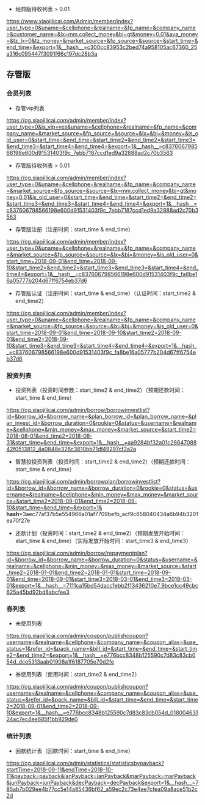 - 经典版待收列表 > 0.01

https://www.xiaojilicai.com/Admin/member/index?user_type=0&uname=&cellphone=&realname=&fp_name=&company_name=&customer_name=&lx=mm.collect_money&bj=gt&money=0.01&ava_money=&tz_lx=0&tz_money=&market_source=&fp_source=&source=&start_time=&end_time=&export=1&__hash__=c300cc83953c2bed74a958105ac67360_25a316c095447f3091f66c197dc28b3a

## 存管版

### 会员列表
- 存管vip列表

https://cg.xiaojilicai.com/admin/member/index?user_type=0&is_vip=yes&uname=&cellphone=&realname=&fp_name=&company_name=&market_source=&fp_source=&source=&lx=&bj=&money=&is_old_user=0&start_time=&end_time=&start_time2=&end_time2=&start_time3=&end_time3=&start_time4=&end_time4=&export=1&__hash__=c837606798566198e600d91531403f9c_7ebb7187ccd1ed9a32888ad2c70b3563

- 存管版待收列表 > 0.01

https://cg.xiaojilicai.com/admin/member/index?user_type=0&uname=&cellphone=&realname=&fp_name=&company_name=&market_source=&fp_source=&source=&lx=mm.collect_money&bj=gt&money=0.01&is_old_user=0&start_time=&end_time=&start_time2=&end_time2=&start_time3=&end_time3=&start_time4=&end_time4=&export=1&__hash__=c837606798566198e600d91531403f9c_7ebb7187ccd1ed9a32888ad2c70b3563

- 存管版注册（注册时间：start_time & end_time）

https://cg.xiaojilicai.com/admin/member/index?user_type=0&uname=&cellphone=&realname=&fp_name=&company_name=&market_source=&fp_source=&source=&lx=&bj=&money=&is_old_user=0&start_time=2018-09-01&end_time=2018-09-10&start_time2=&end_time2=&start_time3=&end_time3=&start_time4=&end_time4=&export=1&__hash__=c837606798566198e600d91531403f9c_fa8be16a05777b204d67ff6754eb37d6

- 存管版认证（注册时间：start_time & end_time）（认证时间：start_time2 & end_time2）

https://cg.xiaojilicai.com/admin/member/index?user_type=0&uname=&cellphone=&realname=&fp_name=&company_name=&market_source=&fp_source=&source=&lx=&bj=&money=&is_old_user=0&start_time=2018-09-01&end_time=2018-09-10&start_time2=2018-09-01&end_time2=2018-09-10&start_time3=&end_time3=&start_time4=&end_time4=&export=1&__hash__=c837606798566198e600d91531403f9c_fa8be16a05777b204d67ff6754eb37d6


### 投资列表
- 投资列表（投资时间参数：start_time2 & end_time2）（预期还款时间：start_time & end_time）

https://cg.xiaojilicai.com/admin/borrow/borrowinvestlist?id=&borrow_id=&borrow_name=&plan_borrow_id=&plan_borrow_name=&plan_invest_id=&borrow_duration=0&rookie=0&status=&username=&realname=&cellphone=&min_money=&max_money=&market_source=&start_time2=2018-08-01&end_time2=2018-08-31&start_time=&end_time=&export=1&__hash__=aa9284bf32a01c2864708842f0513812_4a0848e326c3610bb71df49297cf2a2a


- 智慧投投资列表（投资时间：start_time2 & end_time2）（预期还款时间：start_time & end_time）

https://cg.xiaojilicai.com/admin/borrowplan/borrowinvestlist?id=&borrow_id=&borrow_name=&borrow_duration=0&rookie=0&status=&username=&realname=&cellphone=&min_money=&max_money=&market_source=&start_time2=2018-09-01&end_time2=2018-09-10&start_time=&end_time=&export=1& __hash__=3aec77af37b5e554966a01af7709befb_acf9c658040434a6b94b3201ea70f27e

- 还款计划（投资时间：start_time2 & end_time2）（预期发放开始时间：start_time & end_time）（实际发放开始时间：start_time3 & end_time3）

https://cg.xiaojilicai.com/admin/borrow/repaymentplan?id=&borrow_id=&borrow_name=&borrow_duration=0&status=&username=&realname=&cellphone=&min_money=&max_money=&market_source=&start_time2=2018-01-01&end_time2=2018-01-01&start_time=2018-09-01&end_time=2018-09-01&start_time3=2018-03-01&end_time3=2018-03-01&export=1&__hash__=7111ca15bd54dacc1ebb2f13436210e7_9bce1cc49cbc625a45bd92bd8abcfee3

### 券列表
- 未使用列表

https://cg.xiaojilicai.com/admin/coupon/publishcoupon?username=&realname=&cellphone=&company_name=&coupon_alias=&use_status=1&refer_id=&pack_name=&bill_id=&start_time=&end_time=&start_time2=&end_time2=&export=1&__hash__=e776bcc8348b125590c7d83c83cb054d_dce5313aab01908a1f6187705e70d2fe

- 券使用列表（使用时间：start_time2 & end_time2）

https://cg.xiaojilicai.com/admin/coupon/publishcoupon?username=&realname=&cellphone=&company_name=&coupon_alias=&use_status=&refer_id=&pack_name=&bill_id=&start_time=&end_time=&start_time2=2018-09-01&end_time2=2018-09-10&export=1&__hash__=e776bcc8348b125590c7d83c83cb054d_01800463124ac7ec4ee685f1bb929de0

### 统计列表
- 回款统计表（回款时间：start_time & end_time）

https://cg.xiaojilicai.com/admin/statistics/statisticsbypayback?startTime=2018-09-11&endTime=2018-10-11&payback=payback&janPayback=janPayback&marPayback=marPayback&junPayback=junPayback&decPayback=decPayback&export=1&__hash__=785ab7b029ee4b77cc5e14a85436bf62_a59ec2c73e4ee7cfea09a8ace51b2c2d